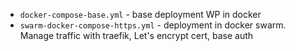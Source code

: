* `docker-compose-base.yml` - base deployment WP in docker
* `swarm-docker-compose-https.yml` - deployment in docker swarm. Manage traffic with traefik, Let's encrypt cert, base auth